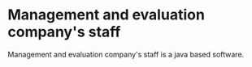 # Management and evaluation company's staff

Management and evaluation company's staff is a java based software.
